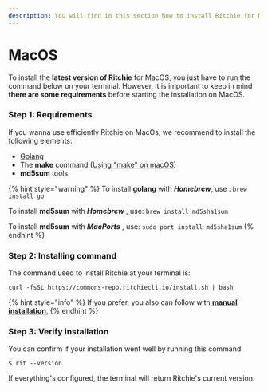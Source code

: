 ```yaml
---
description: You will find in this section how to install Ritchie for MacOs.
---
```


# MacOS

To install the **latest version of Ritchie** for MacOS, you just have to run the command below on your terminal. However, it is important to keep in mind **there are some requirements** before starting the installation on MacOS.

### Step 1: Requirements

If you wanna use efficiently Ritchie on MacOs, we recommend to install the following elements:

* [Golang](https://golang.org/doc/install)
* The **make** command \([Using "make" on macOS](https://stackoverflow.com/questions/1469994/using-make-on-os-x)\)
* **md5sum** tools

{% hint style="warning" %}
To install **golang** with _**Homebrew**_, use : `brew install go`

To install **md5sum** with _**Homebrew**_ , use: `brew install md5sha1sum`

To install **md5sum** with _**MacPorts**_ , use: `sudo port install md5sha1sum`
{% endhint %}

### Step 2: Installing command

The command used to install Ritchie at your terminal is:

```text
curl -fsSL https://commons-repo.ritchiecli.io/install.sh | bash
```

{% hint style="info" %}
If you prefer, you also can follow with[ **manual installation**.](manual-installation.md)
{% endhint %}

### Step 3: Verify installation 

You can confirm if your installation went well by running this command: 

```text
$ rit --version
```

If everything's configured, the terminal will return Ritchie's current version.  

